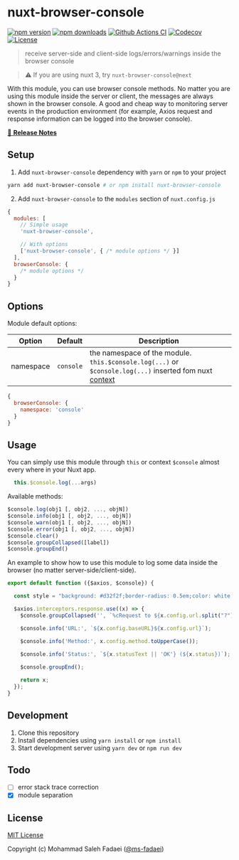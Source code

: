 # nuxt-browser-console

[![npm version][npm-version-src]][npm-version-href]
[![npm downloads][npm-downloads-src]][npm-downloads-href]
[![Github Actions CI][github-actions-ci-src]][github-actions-ci-href]
[![Codecov][codecov-src]][codecov-href]
[![License][license-src]][license-href]

> receive server-side and client-side logs/errors/warnings inside the browser console <br>

> ⚠️ If you are using nuxt 3, try `nuxt-browser-console@next`

With this module, you can use browser console methods. No matter you are using this module inside the server or client, the messages are always shown in the browser console. A good and cheap way to monitoring server events in the production environment (for example, Axios request and response information can be logged into the browser console).

[📖 **Release Notes**](./CHANGELOG.md)

## Setup

1. Add `nuxt-browser-console` dependency with `yarn` or `npm` to your project

```bash
yarn add nuxt-browser-console # or npm install nuxt-browser-console
```

2. Add `nuxt-browser-console` to the `modules` section of `nuxt.config.js`

```js
{
  modules: [
    // Simple usage
    'nuxt-browser-console',

    // With options
    ['nuxt-browser-console', { /* module options */ }]
  ],
  browserConsole: {
    /* module options */
  }
}
```

## Options
Module default options:


| Option | Default | Description |
| ------ | ------- | ----------- |
| namespace | `console` | the namespace of the module. `this.$console.log(...)` or `$console.log(...)` inserted fom nuxt [context](https://nuxtjs.org/docs/2.x/concepts/context-helpers) |


```js
{
  browserConsole: {
    namespace: 'console'
  }
}
```

## Usage
You can simply use this module through `this` or context `$console` almost every where in your Nuxt app.

```js
  this.$console.log(...args)
```

Available methods:
```js
$console.log(obj1 [, obj2, ..., objN])
$console.info(obj1 [, obj2, ..., objN])
$console.warn(obj1 [, obj2, ..., objN])
$console.error(obj1 [, obj2, ..., objN])
$console.clear()
$console.groupCollapsed([label])
$console.groupEnd()
```

An example to show how to use this module to log some data inside the browser (no matter server-side/client-side).
```js
export default function ({$axios, $console}) {

  const style = "background: #d32f2f;border-radius: 0.5em;color: white;font-weight: bold;padding: 2px 0.5em;";

  $axios.interceptors.response.use((x) => {
    $console.groupCollapsed('', `%cRequest to ${x.config.url.split("?")[0]}`, style);

    $console.info('URL:', `${x.config.baseURL}${x.config.url}`);

    $console.info('Method:', x.config.method.toUpperCase());

    $console.info('Status:', `${x.statusText || 'OK'} (${x.status})`);
    
    $console.groupEnd();

    return x;
  });
}
```

## Development

1. Clone this repository
2. Install dependencies using `yarn install` or `npm install`
3. Start development server using `yarn dev` or `npm run dev`

## Todo

* [ ] error stack trace correction
* [x] module separation

## License

[MIT License](./LICENSE)

Copyright (c) Mohammad Saleh Fadaei ([@ms-fadaei](https://github.com/ms-fadaei))

<!-- Badges -->
[npm-version-src]: https://img.shields.io/npm/v/nuxt-browser-console/latest.svg
[npm-version-href]: https://npmjs.com/package/nuxt-browser-console

[npm-downloads-src]: https://img.shields.io/npm/dt/nuxt-browser-console.svg
[npm-downloads-href]: https://npmjs.com/package/nuxt-browser-console

[github-actions-ci-src]: https://github.com/ms-fadaei/nuxt-browser-console/workflows/ci/badge.svg
[github-actions-ci-href]: https://github.com/ms-fadaei/nuxt-browser-console/actions?query=workflow%3Aci

[codecov-src]: https://img.shields.io/codecov/c/github/ms-fadaei/nuxt-browser-console.svg
[codecov-href]: https://codecov.io/gh/ms-fadaei/nuxt-browser-console

[license-src]: https://img.shields.io/npm/l/nuxt-browser-console.svg
[license-href]: https://npmjs.com/package/nuxt-browser-console
